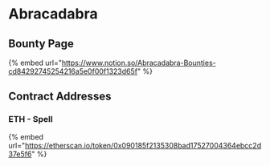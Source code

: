 # Abracadabra

## Bounty Page

{% embed url="https://www.notion.so/Abracadabra-Bounties-cd84292745254216a5e0f00f1323d65f" %}

## Contract Addresses

### ETH - Spell

{% embed url="https://etherscan.io/token/0x090185f2135308bad17527004364ebcc2d37e5f6" %}
